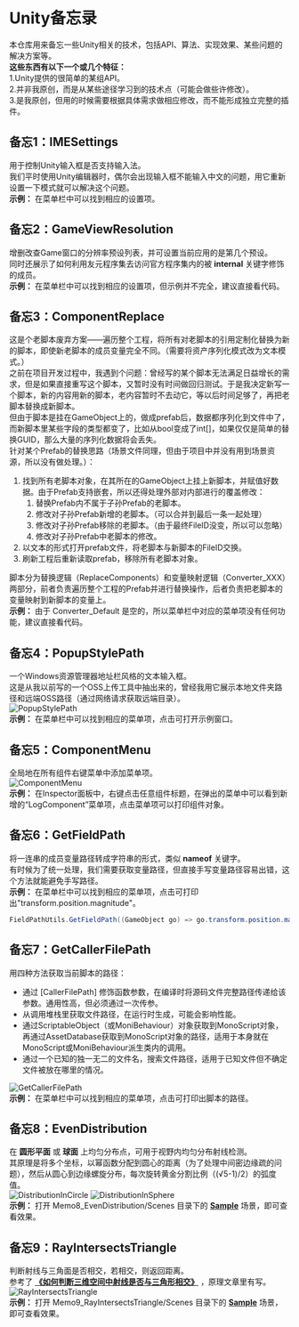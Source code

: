 # Unity备忘录
本仓库用来备忘一些Unity相关的技术，包括API、算法、实现效果、某些问题的解决方案等。  
**这些东西有以下一个或几个特征：**  
1.Unity提供的很简单的某组API。  
2.并非我原创，而是从某些途径学习到的技术点（可能会做些许修改）。  
3.是我原创，但用的时候需要根据具体需求做相应修改，而不能形成独立完整的插件。  

## 备忘1：IMESettings
用于控制Unity输入框是否支持输入法。  
我们平时使用Unity编辑器时，偶尔会出现输入框不能输入中文的问题，用它重新设置一下模式就可以解决这个问题。  
**示例：** 在菜单栏中可以找到相应的设置项。  

## 备忘2：GameViewResolution
增删改查Game窗口的分辨率预设列表，并可设置当前应用的是第几个预设。  
同时还展示了如何利用友元程序集去访问官方程序集内的被 **internal** 关键字修饰的成员。  
**示例：** 在菜单栏中可以找到相应的设置项，但示例并不完全，建议直接看代码。

## 备忘3：ComponentReplace
这是个老脚本废弃方案——遍历整个工程，将所有对老脚本的引用定制化替换为新的脚本，即使新老脚本的成员变量完全不同。（需要将资产序列化模式改为文本模式。）  
之前在项目开发过程中，我遇到个问题：曾经写的某个脚本无法满足日益增长的需求，但是如果直接重写这个脚本，又暂时没有时间做回归测试。于是我决定新写一个脚本，新的内容用新的脚本，老内容暂时不去动它，等以后时间足够了，再把老脚本替换成新脚本。  
但由于脚本是挂在GameObject上的，做成prefab后，数据都序列化到文件中了，而新脚本里某些字段的类型都变了，比如从bool变成了int[]，如果仅仅是简单的替换GUID，那么大量的序列化数据将会丢失。  
针对某个Prefab的替换思路（场景文件同理，但由于项目中并没有用到场景资源，所以没有做处理。）：  
1. 找到所有老脚本对象，在其所在的GameObject上挂上新脚本，并赋值好数据。由于Prefab支持嵌套，所以还得处理外部对内部进行的覆盖修改：  
   1. 替换Prefab内不属于子孙Prefab的老脚本。  
   2. 修改对子孙Prefab新增的老脚本。（可以合并到最后一条一起处理）  
   3. 修改对子孙Prefab移除的老脚本。（由于最终FileID没变，所以可以忽略）  
   4. 修改对子孙Prefab中老脚本的修改。  
2. 以文本的形式打开prefab文件，将老脚本与新脚本的FileID交换。  
3. 刷新工程后重新读取prefab，移除所有老脚本对象。  

脚本分为替换逻辑（ReplaceComponents）和变量映射逻辑（Converter_XXX）两部分，前者负责遍历整个工程的Prefab并进行替换操作，后者负责把老脚本的变量映射到新脚本的变量上。  
**示例：** 由于 Converter_Default 是空的，所以菜单栏中对应的菜单项没有任何功能，建议直接看代码。  

## 备忘4：PopupStylePath
一个Windows资源管理器地址栏风格的文本输入框。  
这是从我以前写的一个OSS上传工具中抽出来的，曾经我用它展示本地文件夹路径和远端OSS路径（通过网络请求获取远端目录）。  
![PopupStylePath](Assets/Memo4_PopupStylePath/Captures~/PopupStylePath.png)  
**示例：** 在菜单栏中可以找到相应的菜单项，点击可打开示例窗口。  

## 备忘5：ComponentMenu
全局地在所有组件右键菜单中添加菜单项。  
![ComponentMenu](Assets/Memo5_ComponentMenu/Captures~/ComponentMenu.png)  
**示例：** 在Inspector面板中，右键点击任意组件标题，在弹出的菜单中可以看到新增的“LogComponent”菜单项，点击菜单项可以打印组件对象。  

## 备忘6：GetFieldPath
将一连串的成员变量路径转成字符串的形式，类似 **nameof** 关键字。  
有时候为了统一处理，我们需要获取变量路径，但直接手写变量路径容易出错，这个方法就能避免手写路径。  
**示例：** 在菜单栏中可以找到相应的菜单项，点击可打印出"transform.position.magnitude"。
``` C#
FieldPathUtils.GetFieldPath((GameObject go) => go.transform.position.magnitude); // "transform.position.magnitude"
```

## 备忘7：GetCallerFilePath
用四种方法获取当前脚本的路径：  
* 通过 [CallerFilePath] 修饰函数参数，在编译时将源码文件完整路径传递给该参数。通用性高，但必须通过一次传参。  
* 从调用堆栈里获取文件路径，在运行时生成，可能会影响性能。  
* 通过ScriptableObject（或MoniBehaviour）对象获取到MonoScript对象，再通过AssetDatabase获取到MonoScript对象的路径，适用于本身就在MonoScript或MoniBehaviour派生类内的调用。  
* 通过一个已知的独一无二的文件名，搜索文件路径，适用于已知文件但不确定文件被放在哪里的情况。  

![GetCallerFilePath](Assets/Memo7_GetCallerFilePath/Captures~/GetCallerFilePath.png)  
**示例：** 在菜单栏中可以找到相应的菜单项，点击可打印出脚本的路径。  

## 备忘8：EvenDistribution
在 **圆形平面** 或 **球面** 上均匀分布点，可用于视野内均匀分布射线检测。  
其原理是将多个坐标，以幂函数分配到圆心的距离（为了处理中间密边缘疏的问题），然后从圆心到边缘螺旋分布，每次旋转黄金分割比例（(√5-1)/2）的弧度值。  
![DistributionInCircle](Assets/Memo8_EvenDistribution/Captures~/DistributionInCircle.gif) 
![DistributionInSphere](Assets/Memo8_EvenDistribution/Captures~/DistributionInSphere.gif)  
**示例：** 打开 Memo8_EvenDistribution/Scenes 目录下的 [**Sample**](Assets/Memo8_EvenDistribution/Scenes/Sample.unity) 场景，即可查看效果。  

## 备忘9：RayIntersectsTriangle
判断射线与三角面是否相交，若相交，则返回距离。  
参考了 [**《如何判断三维空间中射线是否与三角形相交》**](https://zhuanlan.zhihu.com/p/687077146) ，原理文章里有写。
![RayIntersectsTriangle](Assets/Memo9_RayIntersectsTriangle/Captures~/RayIntersectsTriangle.gif)  
**示例：** 打开 Memo9_RayIntersectsTriangle/Scenes 目录下的 [**Sample**](Assets/Memo9_RayIntersectsTriangle/Scenes/Sample.unity) 场景，即可查看效果。  
